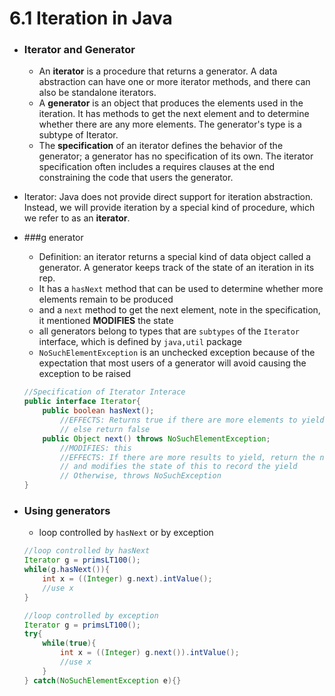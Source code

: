 6.1 Iteration in Java
===

- ### Iterator and Generator
	- An **iterator** is a procedure that returns a generator. A data abstraction can have one or more iterator methods, and there can also be standalone iterators.
	- A **generator** is an object that produces the elements used in the iteration. It has methods to get the next element and to determine whether there are any more elements. The generator's type is a subtype of Iterator.
	- The **specification** of an iterator defines the behavior of the generator; a generator has no specification of its own. The iterator specification often includes a requires clauses at the end constraining the code that users the generator.
	
- Iterator: Java does not provide direct support for iteration abstraction. Instead, we will provide iteration by a special kind of procedure, which we refer to as an **iterator**.

- ###g enerator
	- Definition: an iterator returns a special kind of data object called a generator. A generator keeps track of the state of an iteration in its rep.
	- It has a `hasNext` method that can be used to determine whether more elements remain to be produced
	- and a `next` method to get the next element, note in the specification, it mentioned **MODIFIES** the state
	- all generators belong to types that are `subtypes` of the `Iterator` interface, which is defined by `java,util` package
	- `NoSuchElementException` is an unchecked exception because of the expectation that most users of a generator will avoid causing the exception to be raised
	``` java
	//Specification of Iterator Interace
	public interface Iterator{
		public boolean hasNext();
			//EFFECTS: Returns true if there are more elements to yield
			// else return false
		public Object next() throws NoSuchElementException;
			//MODIFIES: this
			//EFFECTS: If there are more results to yield, return the next result
			// and modifies the state of this to record the yield
			// Otherwise, throws NoSuchException
	}
	```

- ### Using generators
	- loop controlled by `hasNext` or by exception
	``` java
	//loop controlled by hasNext
	Iterator g = primsLT100();
	while(g.hasNext()){
		int x = ((Integer) g.next).intValue();
		//use x
	}
	
	//loop controlled by exception
	Iterator g = primsLT100();
	try{
		while(true){
			int x = ((Integer) g.next()).intValue();
			//use x
		}
	} catch(NoSuchElementException e){}
	```
